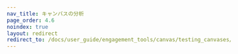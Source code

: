 ```yaml
---
nav_title: キャンバスの分析
page_order: 4.6
noindex: true
layout: redirect
redirect_to: /docs/user_guide/engagement_tools/canvas/testing_canvases/measuring_and_testing_with_canvas_analytics/
---
```

